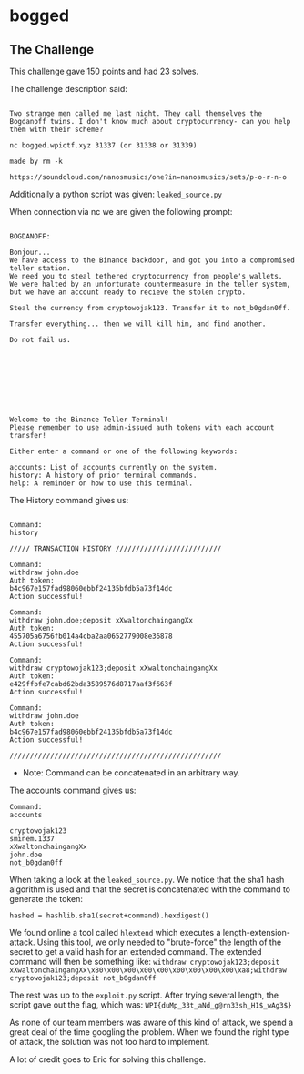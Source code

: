 bogged
===============

The Challenge
---------------

This challenge gave 150 points and had 23 solves.

The challenge description said: 

```

Two strange men called me last night. They call themselves the Bogdanoff twins. I don't know much about cryptocurrency- can you help them with their scheme?

nc bogged.wpictf.xyz 31337 (or 31338 or 31339)

made by rm -k

https://soundcloud.com/nanosmusics/one?in=nanosmusics/sets/p-o-r-n-o
```

Additionally a python script was given: `leaked_source.py`

When connection via nc we are given the following prompt:

```

BOGDANOFF:

Bonjour... 
We have access to the Binance backdoor, and got you into a compromised teller station.
We need you to steal tethered cryptocurrency from people's wallets.
We were halted by an unfortunate countermeasure in the teller system, but we have an account ready to recieve the stolen crypto.

Steal the currency from cryptowojak123. Transfer it to not_b0gdan0ff. 

Transfer everything... then we will kill him, and find another.

Do not fail us. 









Welcome to the Binance Teller Terminal!
Please remember to use admin-issued auth tokens with each account transfer!

Either enter a command or one of the following keywords:

accounts: List of accounts currently on the system.
history: A history of prior terminal commands.
help: A reminder on how to use this terminal.
```

The History command gives us:

```

Command:
history

///// TRANSACTION HISTORY //////////////////////////

Command:
withdraw john.doe
Auth token:
b4c967e157fad98060ebbf24135bfdb5a73f14dc
Action successful!

Command:
withdraw john.doe;deposit xXwaltonchaingangXx
Auth token:
455705a6756fb014a4cba2aa0652779008e36878
Action successful!

Command:
withdraw cryptowojak123;deposit xXwaltonchaingangXx
Auth token:
e429ffbfe7cabd62bda3589576d8717aaf3f663f
Action successful!

Command:
withdraw john.doe
Auth token:
b4c967e157fad98060ebbf24135bfdb5a73f14dc
Action successful!

////////////////////////////////////////////////////
```

* Note:
Command can be concatenated in an arbitrary way.

The accounts command gives us:

```
Command:
accounts

cryptowojak123
sminem.1337
xXwaltonchaingangXx
john.doe
not_b0gdan0ff

```

When taking a look at the `leaked_source.py`.
We notice that the sha1 hash algorithm is used and that the secret is concatenated with the command to generate the token:

`hashed = hashlib.sha1(secret+command).hexdigest() `

We found online a tool called `hlextend` which executes a length-extension-attack.
Using this tool, we only needed to "brute-force" the length of the secret to get a valid hash for an extended command.
The extended command will then be something like:
`withdraw cryptowojak123;deposit xXwaltonchaingangXx\x80\x00\x00\x00\x00\x00\x00\x00\x00\xa8;withdraw cryptowojak123;deposit not_b0gdan0ff`

The rest was up to the `exploit.py` script.
After trying several length, the script gave out the flag, which was:
`WPI{duMp_33t_aNd_g@rn33sh_H1$_wAg3$}`

As none of our team members was aware of this kind of attack, we spend a great deal of the time googling the problem.
When we found the right type of attack, the solution was not too hard to implement.

A lot of credit goes to Eric for solving this challenge.

